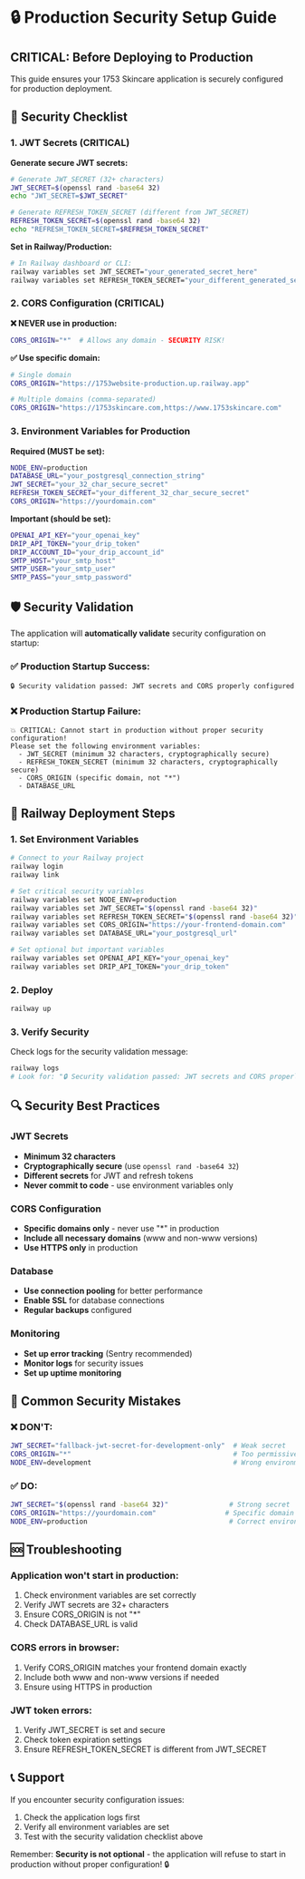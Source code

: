 # 🔒 Production Security Setup Guide

## CRITICAL: Before Deploying to Production

This guide ensures your 1753 Skincare application is securely configured for production deployment.

## 🚨 Security Checklist

### 1. JWT Secrets (CRITICAL)

**Generate secure JWT secrets:**
```bash
# Generate JWT_SECRET (32+ characters)
JWT_SECRET=$(openssl rand -base64 32)
echo "JWT_SECRET=$JWT_SECRET"

# Generate REFRESH_TOKEN_SECRET (different from JWT_SECRET)
REFRESH_TOKEN_SECRET=$(openssl rand -base64 32)
echo "REFRESH_TOKEN_SECRET=$REFRESH_TOKEN_SECRET"
```

**Set in Railway/Production:**
```bash
# In Railway dashboard or CLI:
railway variables set JWT_SECRET="your_generated_secret_here"
railway variables set REFRESH_TOKEN_SECRET="your_different_generated_secret_here"
```

### 2. CORS Configuration (CRITICAL)

**❌ NEVER use in production:**
```bash
CORS_ORIGIN="*"  # Allows any domain - SECURITY RISK!
```

**✅ Use specific domain:**
```bash
# Single domain
CORS_ORIGIN="https://1753website-production.up.railway.app"

# Multiple domains (comma-separated)
CORS_ORIGIN="https://1753skincare.com,https://www.1753skincare.com"
```

### 3. Environment Variables for Production

**Required (MUST be set):**
```bash
NODE_ENV=production
DATABASE_URL="your_postgresql_connection_string"
JWT_SECRET="your_32_char_secure_secret"
REFRESH_TOKEN_SECRET="your_different_32_char_secure_secret"
CORS_ORIGIN="https://yourdomain.com"
```

**Important (should be set):**
```bash
OPENAI_API_KEY="your_openai_key"
DRIP_API_TOKEN="your_drip_token"
DRIP_ACCOUNT_ID="your_drip_account_id"
SMTP_HOST="your_smtp_host"
SMTP_USER="your_smtp_user"
SMTP_PASS="your_smtp_password"
```

## 🛡️ Security Validation

The application will **automatically validate** security configuration on startup:

### ✅ Production Startup Success:
```
🔒 Security validation passed: JWT secrets and CORS properly configured
```

### ❌ Production Startup Failure:
```
💥 CRITICAL: Cannot start in production without proper security configuration!
Please set the following environment variables:
  - JWT_SECRET (minimum 32 characters, cryptographically secure)
  - REFRESH_TOKEN_SECRET (minimum 32 characters, cryptographically secure)
  - CORS_ORIGIN (specific domain, not "*")
  - DATABASE_URL
```

## 🚀 Railway Deployment Steps

### 1. Set Environment Variables
```bash
# Connect to your Railway project
railway login
railway link

# Set critical security variables
railway variables set NODE_ENV=production
railway variables set JWT_SECRET="$(openssl rand -base64 32)"
railway variables set REFRESH_TOKEN_SECRET="$(openssl rand -base64 32)"
railway variables set CORS_ORIGIN="https://your-frontend-domain.com"
railway variables set DATABASE_URL="your_postgresql_url"

# Set optional but important variables
railway variables set OPENAI_API_KEY="your_openai_key"
railway variables set DRIP_API_TOKEN="your_drip_token"
```

### 2. Deploy
```bash
railway up
```

### 3. Verify Security
Check logs for the security validation message:
```bash
railway logs
# Look for: "🔒 Security validation passed: JWT secrets and CORS properly configured"
```

## 🔍 Security Best Practices

### JWT Secrets
- **Minimum 32 characters**
- **Cryptographically secure** (use `openssl rand -base64 32`)
- **Different secrets** for JWT and refresh tokens
- **Never commit to code** - use environment variables only

### CORS Configuration
- **Specific domains only** - never use "*" in production
- **Include all necessary domains** (www and non-www versions)
- **Use HTTPS only** in production

### Database
- **Use connection pooling** for better performance
- **Enable SSL** for database connections
- **Regular backups** configured

### Monitoring
- **Set up error tracking** (Sentry recommended)
- **Monitor logs** for security issues
- **Set up uptime monitoring**

## 🚨 Common Security Mistakes

### ❌ DON'T:
```bash
JWT_SECRET="fallback-jwt-secret-for-development-only"  # Weak secret
CORS_ORIGIN="*"                                        # Too permissive
NODE_ENV=development                                   # Wrong environment
```

### ✅ DO:
```bash
JWT_SECRET="$(openssl rand -base64 32)"               # Strong secret
CORS_ORIGIN="https://yourdomain.com"                 # Specific domain
NODE_ENV=production                                   # Correct environment
```

## 🆘 Troubleshooting

### Application won't start in production:
1. Check environment variables are set correctly
2. Verify JWT secrets are 32+ characters
3. Ensure CORS_ORIGIN is not "*"
4. Check DATABASE_URL is valid

### CORS errors in browser:
1. Verify CORS_ORIGIN matches your frontend domain exactly
2. Include both www and non-www versions if needed
3. Ensure using HTTPS in production

### JWT token errors:
1. Verify JWT_SECRET is set and secure
2. Check token expiration settings
3. Ensure REFRESH_TOKEN_SECRET is different from JWT_SECRET

## 📞 Support

If you encounter security configuration issues:
1. Check the application logs first
2. Verify all environment variables are set
3. Test with the security validation checklist above

Remember: **Security is not optional** - the application will refuse to start in production without proper configuration! 🔒 